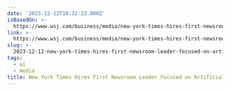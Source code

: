 ```yaml
---
date: '2023-12-12T16:32:23.000Z'
isBasedOn: >-
  https://www.wsj.com/business/media/new-york-times-hires-first-newsroom-leader-focused-on-artificial-intelligence-facc83f1?st=d8af2p2voaf8983
link: >-
  https://www.wsj.com/business/media/new-york-times-hires-first-newsroom-leader-focused-on-artificial-intelligence-facc83f1?st=d8af2p2voaf8983
slug: >-
  2023-12-12-new-york-times-hires-first-newsroom-leader-focused-on-artificial-intelligen
tags:
  - ai
  - media
title: New York Times Hires First Newsroom Leader Focused on Artificial Intelligen
---
```


